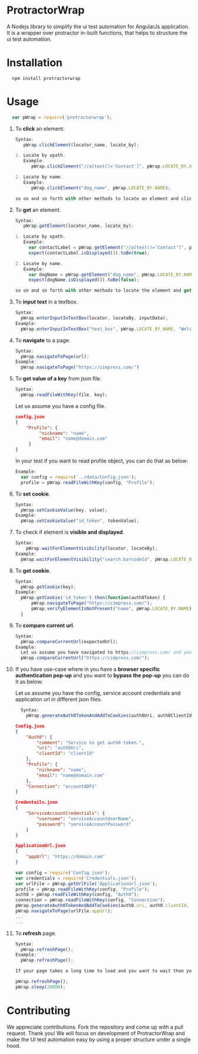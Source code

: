 # ProtractorWrap
A Nodejs library to simplify the ui test automation for AngularJs application.
It is a wrapper over protractor in-built functions, that helps to structure the ui test automation.

# Installation
```
  npm install protractorwrap
```
# Usage
```javascript
  var pWrap = require('protractorwrap');
```  

1. To **click** an element.
    ```javascript
    Syntax:
       pWrap.clickElement(locator_name, locate_by);

    1. Locate by xpath.
       Example:
          pWrap.clickElement("//a[text()='Contact']", pWrap.LOCATE_BY.XPATH);

    2. Locate by name.
       Example:
          pWrap.clickElement("dog_name", pWrap.LOCATE_BY.NAME);

    so on and so forth with other methods to locate an element and click it.
    ```  

2. To **get** an element.
    ```javascript
    Syntax:
       pWrap.getElement(locator_name, locate_by);

    1. Locate by xpath.
       Example:
         var contactLabel = pWrap.getElement("//a[text()='Contact']", pWrap.LOCATE_BY.XPATH);
         expect(contactLabel.isDisplayed()).toBe(true);

    2. Locate by name.
       Example:
         var dogName = pWrap.getElement("dog_name", pWrap.LOCATE_BY.NAME);
         expect(dogName.isDisplayed()).toBe(false);

    so on and so forth with other methods to locate the element and get it.
    ```  

3. To **input text** in a textbox.
    ```javascript
    Syntax:
      pWrap.enterInputInTextBox(locator, locateBy, inputData);
    Example:
      pWrap.enterInputInTextBox("text_box", pWrap.LOCATE_BY_NAME, "Welcome to Protractor Wrap")
    ```  

4. To **navigate** to a page.
    ```javascript
    Syntax:
      pWrap.navigateToPage(url);
    Example:
      pWrap.navigateToPage("https://cimpress.com/")
    ```  

5. To **get value of a key** from json file.
    ```javascript
    Syntax:
      pWrap.readFileWithKey(file, key);
    ```
    Let us assume you have a config file.
    ```json
    config.json
    {
        "Profile": {
             "nickname": "name",
             "email": "name@domain.com"
         }
    }
    ```
    In your test if you want to read profile object, you can do that as below:
    ```javascript
    Example:
      var config = require('../data/Config.json');                                             
      profile = pWrap.readFileWithKey(config, "Profile");
    ```   

6. To **set cookie**.
    ```javascript
    Syntax:
      pWrap.setCookieValue(key, value);
    Example:
      pWrap.setCookieValue("id_token", tokenValue);
    ```  

7. To check if element is **visible and displayed**.
    ```javascript
    Syntax:
        pWrap.waitForElementVisibility(locator, locateBy);
    Example:
      pWrap.waitForElementVisibility("search.barcodeId", pWrap.LOCATE_BY.MODEL);
    ```  

8. To **get cookie**.
    ```javascript
    Syntax:
      pWrap.getCookie(key);
    Example:
      pWrap.getCookie('id_token').then(function(auth0Token) {
          pWrap.navigateToPage("https://cimpress.com/");
          pWrap.verifyElementIsNotPresent("name", pWrap.LOCATE_BY.NAME);
      }
    ```  

9. To **compare current url**.
    ```javascript
    Syntax:
      pWrap.compareCurrentUrl(expectedUrl);
    Example:
      Let us assume you have navigated to https://cimpress.com/ and you want to verify if the current url and expected url are same.
      pWrap.compareCurrentUrl("https://cimpress.com/");
    ```   

10. If you have use-case where in you have a **browser specific authentication pop-up** and you want to **bypass the pop-up** you can do it as below:

    Let us assume you have the config, service account credentials and application url in different json files.
    ```javascript
      Syntax:
        pWrap.generateAuth0TokenAndAddToCookies(auth0Uri, auth0ClientId, serviceAccountUsername, ServiceAccountPassword, profile, connection, appUrl);
    ```
    ```json
    Config.json
    {
        "Auth0": {
            "comment": "Service to get auth0 token.",
            "uri": "auth0Uri",
            "clientId": "clientId"
        },
        "Profile": {
            "nickname": "name",
            "email": "name@domain.com"
        },
        "Connection": "accountADFS"
    }
    ```
    ```json
    Credentails.json
    {
        "ServiceAccountCredentials": {
            "username": "serviceAccountUserName",
            "password": "serviceAccountPassword"
        }
    }
    ```
    ```json
    ApplicationUrl.json
    {
        "appUrl": "https://domain.com"
    }
    ```

    ```javascript
    var config = require('Config.json');
    var credentials = require('Credentials.json');
    var urlFile = pWrap.getUrlFile('ApplicationUrl.json');
    profile = pWrap.readFileWithKey(config, "Profile");
    auth0 = pWrap.readFileWithKey(config, "Auth0");
    connection = pWrap.readFileWithKey(config, "Connection");
    pWrap.generateAuth0TokenAndAddToCookies(auth0.uri, auth0.clientId, credentials.ServiceAccountCredentials.username, credentials.ServiceAccountCredentials.password, profile, connection, urlFile.appUrl);
    pWrap.navigateToPage(urlFile.appUrl);
    ...
    ...
    ```

11. To **refresh** page.
    ```javascript
    Syntax:
      pWrap.refreshPage();
    Example:
      pWrap.refreshPage();

    If your page takes a long time to load and you want to wait then you combine, refresh with sleep as below:

    pWrap.refreshPage();
    pWrap.sleep(20000);
    ```

# Contributing
We appreciate contributions. Fork the repository and come up with a pull request. Thank you!
We will focus on development of ProtractorWrap and make the UI test automation easy by using a proper structure under a single hood.

